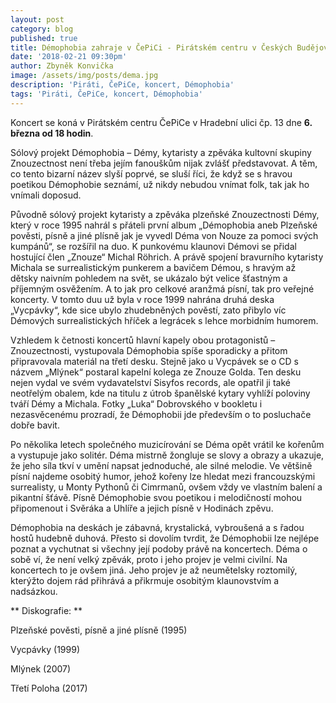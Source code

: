 ```yaml
---
layout: post
category: blog
published: true
title: Démophobia zahraje v ČePiCi - Pirátském centru v Českých Budějovicích
date: '2018-02-21 09:30pm'
author: Zbyněk Konvička
image: /assets/img/posts/dema.jpg
description: 'Piráti, ČePiCe, koncert, Démophobia'
tags: 'Piráti, ČePiCe, koncert, Démophobia'
---
```

Koncert se koná v Pirátském centru ČePiCe v Hradební ulici čp. 13 dne **6. března od 18 hodin**.

Sólový projekt Démophobia – Démy, kytaristy a zpěváka kultovní skupiny Znouzectnost není třeba jejím fanouškům nijak zvlášť představovat. A těm, co tento bizarní název slyší poprvé, se sluší říci, že když se s hravou poetikou Démophobie seznámí, už nikdy nebudou vnímat folk, tak jak ho vnímali doposud. 

Původně sólový projekt kytaristy a zpěváka plzeňské Znouzectnosti Démy, který v roce 1995 nahrál s přáteli první album „Démophobia aneb Plzeňské pověsti, písně a jiné plísně jak je vyvedl Déma von Nouze za pomoci svých kumpánů“, se rozšířil na duo. K punkovému klaunovi Démovi se přidal hostující člen „Znouze“ Michal Röhrich. A právě spojení bravurního kytaristy Michala se surrealistickým punkerem a bavičem Démou, s hravým až dětsky naivním pohledem na svět, se ukázalo být velice šťastným a příjemným osvěžením. A to jak pro celkové aranžmá písní, tak pro veřejné koncerty. V tomto duu už byla v roce 1999 nahrána druhá deska „Vycpávky“, kde sice ubylo zhudebněných pověstí, zato přibylo víc Démových surrealistických hříček a legrácek s lehce morbidním humorem.

Vzhledem k četnosti koncertů hlavní kapely obou protagonistů – Znouzectnosti, vystupovala Démophobia spíše sporadicky a přitom připravovala materiál na třetí desku. Stejně jako u Vycpávek se o CD s názvem „Mlýnek“ postaral kapelní kolega ze Znouze Golda. Ten desku nejen vydal ve svém vydavatelství Sisyfos records, ale opatřil ji také neotřelým obalem, kde na titulu z útrob španělské kytary vyhlíží poloviny tváří Démy a Michala. Fotky „Luka“ Dobrovského v bookletu i nezasvěcenému prozradí, že Démophobii jde především o to posluchače dobře bavit.

Po několika letech společného muzicírování se Déma opět vrátil ke kořenům a vystupuje jako solitér. Déma mistrně žongluje se slovy a obrazy a ukazuje, že jeho síla tkví v umění napsat jednoduché, ale silné melodie. Ve většině písní najdeme osobitý humor, jehož kořeny lze hledat mezi francouzskými surrealisty, u Monty Pythonů či Cimrmanů, ovšem vždy ve vlastním balení a pikantní šťávě. Písně Démophobie svou poetikou i melodičností mohou připomenout i Svěráka a Uhlíře a jejich písně v Hodinách zpěvu.

Démophobia na deskách je zábavná, krystalická, vybroušená a s řadou hostů hudebně duhová. Přesto si dovolím tvrdit, že Démophobii lze nejlépe poznat a vychutnat si všechny její podoby právě na koncertech. Déma o sobě ví, že není velký zpěvák, proto i jeho projev je velmi civilní. Na koncertech to je ovšem jiná. Jeho projev je až neumětelsky roztomilý, kterýžto dojem rád přihrává a přikrmuje osobitým klaunovstvím a nadsázkou.

**
Diskografie:
**

Plzeňské pověsti, písně a jiné plísně (1995)

Vycpávky (1999)

Mlýnek (2007)

Třetí Poloha (2017)
